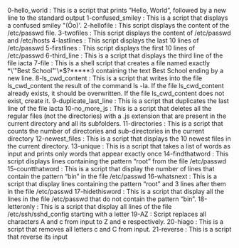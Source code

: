 0-hello_world : This is a script that prints “Hello, World”, followed by a new line to the standard output
1-confused_smiley : This is a script that displays a confused smiley "(Ôo)'.
2-hellofile : This script displays the content of the /etc/passwd file.
3-twofiles : This script displays the content of /etc/passwd and /etc/hosts
4-lastlines : This script displays the last 10 lines of /etc/passwd
5-firstlines : This script displays the first 10 lines of /etc/passwd 
6-third_line : This is a script that displays the third line of the file iacta
7-file : This is a shell script that creates a file named exactly \*\\'"Best School"\'\\*$\?\*\*\*\*\*:) containing the text Best School ending by a new line.
8-ls_cwd_content : This is a script that writes into the file ls_cwd_content the result of the command ls -la. If the file ls_cwd_content already exists, it should be overwritten. If the file ls_cwd_content does not exist, create it.
9-duplicate_last_line : This is a script that duplicates the last line of the file iacta
10-no_more_js : This is a script that deletes all the regular files (not the directories) with a .js extension that are present in the current directory and all its subfolders.
11-directories : This is a script that counts the number of directories and sub-directories in the current directory
12-newest_files : This is a script that displays the 10 newest files in the current directory.
13-unique : This is a script that takes a list of words as input and prints only words that appear exactly once
14-findthatword : This script displays lines containing the pattern “root” from the file /etc/passwd
15-countthatword : This is a script that display the number of lines that contain the pattern “bin” in the file /etc/passwd
16-whatsnext : This is a script that display lines containing the pattern “root” and 3 lines after them in the file /etc/passwd
17-hidethisword : This is a script that display all the lines in the file /etc/passwd that do not contain the pattern “bin”.
18-letteronly : This is a script that display all lines of the file /etc/ssh/sshd_config starting with a letter
19-AZ : Script replaces all characters A and c from input to Z and e respectively.
20-hiago : This is a script that removes all letters c and C from input.
21-reverse : This is a script that reverse its input
